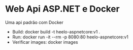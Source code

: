# Web Api ASP.NET e Docker
Uma api padrão com Docker

<ul>
<li>Build: docker build -t heelo-aspnetcore:v1 . </li>
<li>Run: docker run -it --rm -p 8080:80 heelo-aspnetcore:v1 </li>
<li>Verificar images: docker images </li>
</ul>
